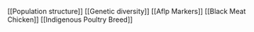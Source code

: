 [[Population structure]]
[[Genetic diversity]]
[[Aflp Markers]]
[[Black Meat Chicken]]
[[Indigenous Poultry Breed]]
